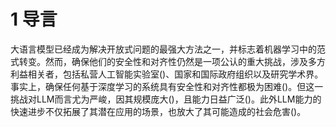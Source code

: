 # 1 导言

大语言模型已经成为解决开放式问题的最强大方法之一，并标志着机器学习中的范式转变。然而，确保他们的安全性和对齐性仍然是一项公认的重大挑战，涉及多方利益相关者，包括私营人工智能实验室()、国家和国际政府组织以及研究学术界。事实上，确保任何基于深度学习的系统具有安全性和对齐性都极为困难()。但这一挑战对LLM而言尤为严峻，因其规模庞大()，且能力日益广泛()。此外LLM能力的快速进步不仅拓展了其潜在应用的场景，也放大了其可能造成的社会危害()。

